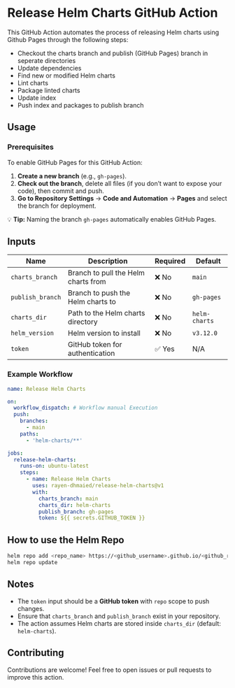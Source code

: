 # Release Helm Charts GitHub Action  

This GitHub Action automates the process of releasing Helm charts using Github Pages through the following steps:
- Checkout the charts branch and publish (GitHub Pages) branch in seperate directories
- Update dependencies
- Find new or modified Helm charts
- Lint charts
- Package linted charts
- Update index
- Push index and packages to publish branch

## Usage

### Prerequisites

To enable GitHub Pages for this GitHub Action:  

1. **Create a new branch** (e.g., `gh-pages`).  
2. **Check out the branch**, delete all files (if you don’t want to expose your code), then commit and push.  
3. **Go to Repository Settings** → **Code and Automation** → **Pages** and select the branch for deployment.  

💡 **Tip:** Naming the branch `gh-pages` automatically enables GitHub Pages.

## Inputs  

| Name            | Description                                      | Required | Default       |
|----------------|--------------------------------------------------|----------|--------------|
| `charts_branch` | Branch to pull the Helm charts from             | ❌ No    | `main`       |
| `publish_branch` | Branch to push the Helm charts to              | ❌ No    | `gh-pages`   |
| `charts_dir`   | Path to the Helm charts directory                 | ❌ No    | `helm-charts` |
| `helm_version` | Helm version to install                         | ❌ No    | `v3.12.0`    |
| `token`        | GitHub token for authentication                  | ✅ Yes   | N/A          |


### Example Workflow 

```yaml
name: Release Helm Charts  

on:
  workflow_dispatch: # Workflow manual Execution
  push:
    branches:
      - main
    paths:
      - 'helm-charts/**'

jobs:
  release-helm-charts:
    runs-on: ubuntu-latest
    steps:
      - name: Release Helm Charts
        uses: rayen-dhmaied/release-helm-charts@v1
        with:
          charts_branch: main
          charts_dir: helm-charts
          publish_branch: gh-pages
          token: ${{ secrets.GITHUB_TOKEN }}
```

## How to use the Helm Repo

```sh
helm repo add <repo_name> https://<github_username>.github.io/<github_repo_name>
helm repo update
```
## Notes  

- The `token` input should be a **GitHub token** with `repo` scope to push changes.  
- Ensure that `charts_branch` and `publish_branch` exist in your repository.  
- The action assumes Helm charts are stored inside `charts_dir` (default: `helm-charts`).  

## Contributing  

Contributions are welcome! Feel free to open issues or pull requests to improve this action.  
